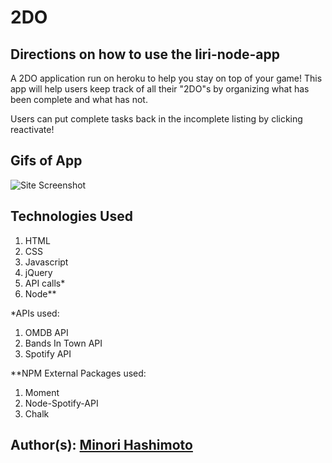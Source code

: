 # 2DO

## Directions on how to use the liri-node-app
A 2DO application run on heroku to help you stay on top of your game! This app will help users keep track of all their "2DO"s by organizing what has been complete and what has not. 

Users can put complete tasks back in the incomplete listing by clicking reactivate! 


## Gifs of App
![Site Screenshot](assets/images/siteImages/site.gif)

## Technologies Used
1. HTML 
2. CSS
4. Javascript
5. jQuery
6. API calls*
7. Node**

*APIs used: 
1. OMDB API
2. Bands In Town API
3. Spotify API

**NPM External Packages used: 
1. Moment
2. Node-Spotify-API 
3. Chalk

## Author(s): [Minori Hashimoto](https://github.com/minori-fh)